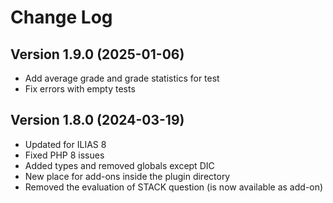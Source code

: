 # Change Log

## Version 1.9.0 (2025-01-06)
- Add average grade and grade statistics for test
- Fix errors with empty tests

## Version 1.8.0 (2024-03-19)
- Updated for ILIAS 8
- Fixed PHP 8 issues
- Added types and removed globals except DIC
- New place for add-ons inside the plugin directory
- Removed the evaluation of STACK question (is now available as add-on)
